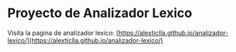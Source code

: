 # Proyecto de Analizador Lexico

Visita la pagina de analizador lexico: [https://alexticlla.github.io/analizador-lexico/](https://alexticlla.github.io/analizador-lexico/)
